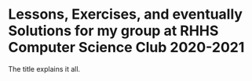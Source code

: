 # Lessons, Exercises, and eventually Solutions for my group at RHHS Computer Science Club 2020-2021

The title explains it all.
